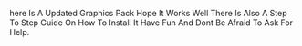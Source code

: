 here Is A Updated Graphics Pack Hope It Works Well There Is Also A Step To Step Guide On How To Install It Have Fun And Dont Be Afraid To Ask For Help.
